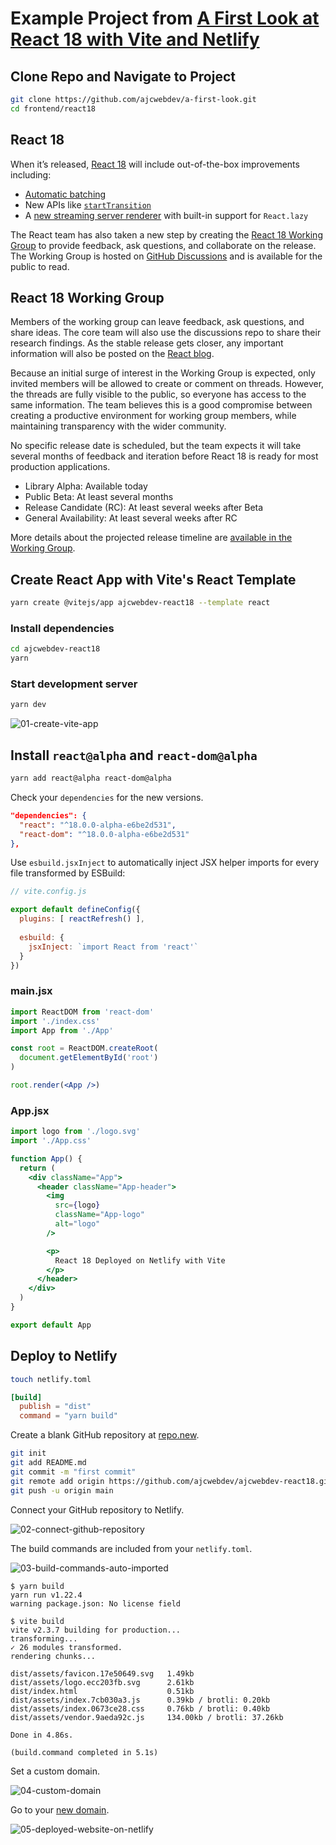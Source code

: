 # Example Project from [A First Look at React 18 with Vite and Netlify](https://ajcwebdev.com/2021/06/08/a-first-look-at-react-18-with-vite-and-netlify/)

## Clone Repo and Navigate to Project

```bash
git clone https://github.com/ajcwebdev/a-first-look.git
cd frontend/react18
```

## React 18

When it’s released, [React 18](https://github.com/reactwg/react-18/discussions/4) will include out-of-the-box improvements including:
* [Automatic batching](https://github.com/reactwg/react-18/discussions/21)
* New APIs like [`startTransition`](https://github.com/reactwg/react-18/discussions/41)
* A [new streaming server renderer](https://github.com/reactwg/react-18/discussions/37) with built-in support for `React.lazy`

The React team has also taken a new step by creating the [React 18 Working Group](https://github.com/reactwg/react-18) to provide feedback, ask questions, and collaborate on the release. The Working Group is hosted on [GitHub Discussions](https://github.com/reactwg/react-18/discussions) and is available for the public to read.

## React 18 Working Group

Members of the working group can leave feedback, ask questions, and share ideas. The core team will also use the discussions repo to share their research findings. As the stable release gets closer, any important information will also be posted on the [React blog](https://reactjs.org/blog/all.html/).

Because an initial surge of interest in the Working Group is expected, only invited members will be allowed to create or comment on threads. However, the threads are fully visible to the public, so everyone has access to the same information. The team believes this is a good compromise between creating a productive environment for working group members, while maintaining transparency with the wider community.

No specific release date is scheduled, but the team expects it will take several months of feedback and iteration before React 18 is ready for most production applications.

* Library Alpha: Available today
* Public Beta: At least several months
* Release Candidate (RC): At least several weeks after Beta
* General Availability: At least several weeks after RC

More details about the projected release timeline are [available in the Working Group](https://github.com/reactwg/react-18/discussions/9).

## Create React App with Vite's React Template

```bash
yarn create @vitejs/app ajcwebdev-react18 --template react
```

### Install dependencies

```bash
cd ajcwebdev-react18
yarn
```

### Start development server

```bash
yarn dev
```

![01-create-vite-app](https://dev-to-uploads.s3.amazonaws.com/uploads/articles/fdvsb936oo4qlhq2fw12.png)

## Install `react@alpha` and `react-dom@alpha`

```bash
yarn add react@alpha react-dom@alpha
```

Check your `dependencies` for the new versions.

```json
"dependencies": {
  "react": "^18.0.0-alpha-e6be2d531",
  "react-dom": "^18.0.0-alpha-e6be2d531"
},
```

Use `esbuild.jsxInject` to automatically inject JSX helper imports for every file transformed by ESBuild:

```javascript
// vite.config.js

export default defineConfig({
  plugins: [ reactRefresh() ],
  
  esbuild: {
    jsxInject: `import React from 'react'`
  }
})
```

### main.jsx

```jsx
import ReactDOM from 'react-dom'
import './index.css'
import App from './App'

const root = ReactDOM.createRoot(
  document.getElementById('root')
)

root.render(<App />)
```

### App.jsx

```jsx
import logo from './logo.svg'
import './App.css'

function App() {
  return (
    <div className="App">
      <header className="App-header">
        <img
          src={logo}
          className="App-logo"
          alt="logo"
        />

        <p>
          React 18 Deployed on Netlify with Vite
        </p>
      </header>
    </div>
  )
}

export default App
```

## Deploy to Netlify

```bash
touch netlify.toml
```

```toml
[build]
  publish = "dist"
  command = "yarn build"
```

Create a blank GitHub repository at [repo.new](https://repo.new/).

```bash
git init
git add README.md
git commit -m "first commit"
git remote add origin https://github.com/ajcwebdev/ajcwebdev-react18.git
git push -u origin main
```

Connect your GitHub repository to Netlify.

![02-connect-github-repository](https://dev-to-uploads.s3.amazonaws.com/uploads/articles/sud29dkfgb9kxcthbm0a.png)

The build commands are included from your `netlify.toml`.

![03-build-commands-auto-imported](https://dev-to-uploads.s3.amazonaws.com/uploads/articles/pfdbymv7infchvybsjgh.png)

```
$ yarn build
yarn run v1.22.4
warning package.json: No license field

$ vite build
vite v2.3.7 building for production...
transforming...
✓ 26 modules transformed.
rendering chunks...

dist/assets/favicon.17e50649.svg   1.49kb
dist/assets/logo.ecc203fb.svg      2.61kb
dist/index.html                    0.51kb
dist/assets/index.7cb030a3.js      0.39kb / brotli: 0.20kb
dist/assets/index.0673ce28.css     0.76kb / brotli: 0.40kb
dist/assets/vendor.9aeda92c.js     134.00kb / brotli: 37.26kb

Done in 4.86s.

(build.command completed in 5.1s)
```

Set a custom domain.

![04-custom-domain](https://dev-to-uploads.s3.amazonaws.com/uploads/articles/adsfhpjsem8g8wkcm6ap.png)

Go to your [new domain](https://ajcwebdev-react18.netlify.app/).

![05-deployed-website-on-netlify](https://dev-to-uploads.s3.amazonaws.com/uploads/articles/sx49sydxcw7q6hgc2tv7.png)
